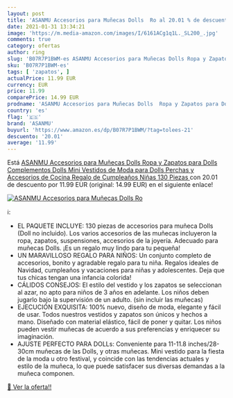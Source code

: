 ```yaml
---
layout: post
title: 'ASANMU Accesorios para Muñecas Dolls  Ro al 20.01 % de descuento'
date: 2021-01-31 13:34:21
image: 'https://m.media-amazon.com/images/I/6161ACg1q1L._SL200_.jpg'
comments: true
category: ofertas
author: ring
slug: 'B07R7P1BWM-es ASANMU Accesorios para Muñecas Dolls Ropa y Zapatos para...'
sku: 'B07R7P1BWM-es'
tags: [ 'zapatos', ]
actualPrice: 11.99 EUR
currency: EUR
price: 11.99
comparePrice: 14.99 EUR
prodname: 'ASANMU Accesorios para Muñecas Dolls  Ropa y Zapatos para Dolls  Complementos Dolls Mini Vestidos de Moda para Dolls  Perchas y Accesorios de Cocina Regalo de Cumpleaños Niñas  130 Piezas '
country: 'es'
flag: '🇪🇸'
brand: 'ASANMU'
buyurl: 'https://www.amazon.es/dp/B07R7P1BWM/?tag=tolees-21'
descuento: '20.01'
average: '11.99'
---
```


Está [ASANMU Accesorios para Muñecas Dolls  Ropa y Zapatos para Dolls  Complementos Dolls Mini Vestidos de Moda para Dolls  Perchas y Accesorios de Cocina Regalo de Cumpleaños Niñas  130 Piezas ](https://www.amazon.es/dp/B07R7P1BWM/?tag=tolees-21) con 20.01 de descuento por 11.99 EUR (original: 14.99 EUR) en el siguiente enlace!

[![ASANMU Accesorios para Muñecas Dolls  Ro](https://m.media-amazon.com/images/I/6161ACg1q1L._SL200_.jpg)](https://www.amazon.es/dp/B07R7P1BWM/?tag=tolees-21)

ℹ️:

- EL PAQUETE INCLUYE: 130 piezas de accesorios para muñeca Dolls (Doll no incluido). Los varios accesorios de las muñecas incluyeron la ropa, zapatos, suspensiones, accesorios de la joyería. Adecuado para muñecas Dolls. ¡Es un regalo muy lindo para tu pequeña!
- UN MARAVILLOSO REGALO PARA NIÑOS: Un conjunto completo de accesorios, bonito y agradable regalo para tu niña. Regalos ideales de Navidad, cumpleaños y vacaciones para niñas y adolescentes. Deja que tus chicas tengan una infancia colorida!
- CÁLIDOS CONSEJOS: El estilo del vestido y los zapatos se seleccionan al azar, no apto para niños de 3 años en adelante. Los niños deben jugarlo bajo la supervisión de un adulto. (sin incluir las muñecas)
- EJECUCIÓN EXQUISITA: 100% nuevo, diseño de moda, elegante y fácil de usar. Todos nuestros vestidos y zapatos son únicos y hechos a mano. Diseñado con material elástico, fácil de poner y quitar. Los niños pueden vestir muñecas de acuerdo a sus preferencias y enriquecer su imaginación.
- AJUSTE PERFECTO PARA DOLLs: Conveniente para 11-11.8 inches/28-30cm muñecas de las Dolls, y otras muñecas. Mini vestido para la fiesta de la moda u otro festival, y coincide con las tendencias actuales y estilo de la muñeca, lo que puede satisfacer sus diversas demandas a la muñeca componen.

[🛒 Ver la oferta!!](https://www.amazon.es/dp/B07R7P1BWM/?tag=tolees-21)

